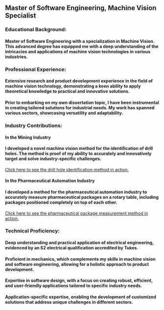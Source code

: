## Master of Software Engineering, Machine Vision Specialist

### Educational Background:

#### Master of Software Engineering with a specialization in Machine Vision. This advanced degree has equipped me with a deep understanding of the intricacies and applications of machine vision technologies in various industries.

### Professional Experience:

#### Extensive research and product development experience in the field of machine vision technology, demonstrating a keen ability to apply theoretical knowledge to practical and innovative solutions.
####  Prior to embarking on my own dissertation topic, I have been instrumental in creating tailored solutions for industrial needs. My work has spanned various sectors, showcasing versatility and adaptability.

### Industry Contributions:

#### In the Mining Industry
#### I developed a novel machine vision method for the identification of drill holes. The method is proof of my ability to accurately and innovatively target and solve industry-specific challenges.
[Click here to see the drill hole identification method in action.](portfolio/assets/BoreHoleDetection2021KoponenJarmo2021.jpg)

#### In the Pharmaceutical Automation Industry
#### I developed a method for the pharmaceutical automation industry to accurately measure pharmaceutical packages on a rotary table, including packages positioned completely on top of each other.
[Click here to see the pharmaceutical package measurement method in action.](portfolio/assets/MachineVisionProGradu.jpg)



### Technical Proficiency:

#### Deep understanding and practical application of electrical engineering, evidenced by an S2 electrical qualification accredited by Tukes.
#### Proficient in mechanics, which complements my skills in machine vision and software engineering, allowing for a holistic approach to product development.
#### Expertise in software design, with a focus on creating robust, efficient, and user-friendly applications tailored to specific industry needs.
#### Application-specific expertise, enabling the development of customized solutions that address unique challenges in different sectors.

